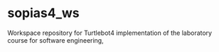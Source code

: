# sopias4_ws
Workspace repository for Turtlebot4 implementation of the laboratory course for software engineering,
